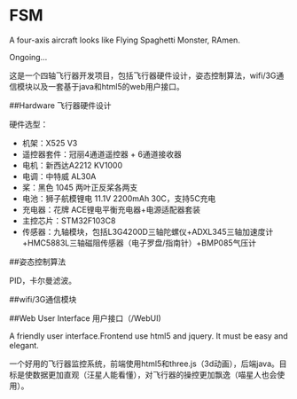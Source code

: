 FSM
===

A four-axis aircraft looks like Flying Spaghetti Monster, RAmen.

Ongoing...

这是一个四轴飞行器开发项目，包括飞行器硬件设计，姿态控制算法，wifi/3G通信模块以及一套基于java和html5的web用户接口。

##Hardware 飞行器硬件设计

硬件选型：
- 机架：X525 V3
- 遥控器套件：冠丽4通道遥控器 + 6通道接收器
- 电机：新西达A2212 KV1000
- 电调：中特威 AL30A
- 桨：黑色 1045 两叶正反桨各两支
- 电池：狮子航模锂电 11.1V 2200mAh 30C，支持5C充电
- 充电器：花牌 ACE锂电平衡充电器+电源适配器套装
- 主控芯片：STM32F103C8
- 传感器：九轴模块，包括L3G4200D三轴陀螺仪+ADXL345三轴加速度计+HMC5883L三轴磁阻传感器（电子罗盘/指南针）+BMP085气压计

##姿态控制算法

PID，卡尔曼滤波。

##wifi/3G通信模块

##Web User Interface 用户接口（/WebUI)

A friendly user interface.Frontend use html5 and jquery. It must be easy and elegant.

一个好用的飞行器监控系统，前端使用html5和three.js（3d动画），后端java。目标是使数据更加直观（汪星人能看懂），对飞行器的操控更加飘逸（喵星人也会使用）。